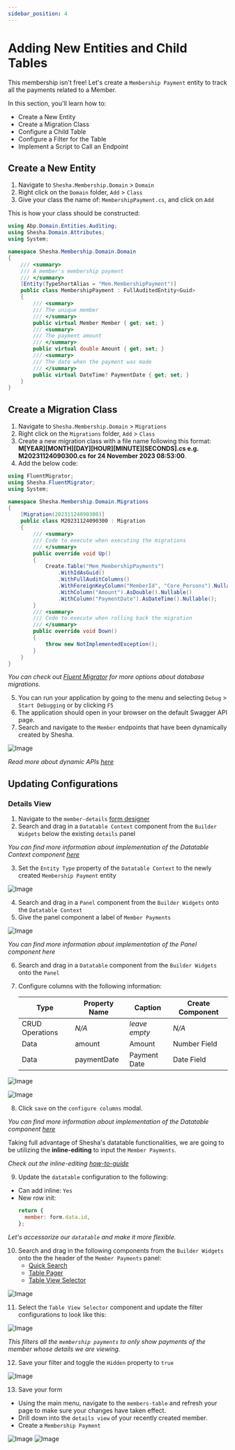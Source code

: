 ```yaml
---
sidebar_position: 4
---
```


# Adding New Entities and Child Tables

This membership isn't free! Let's create a `Membership Payment` entity to track all the payments related to a Member.

In this section, you'll learn how to:

- Create a New Entity
- Create a Migration Class
- Configure a Child Table
- Configure a Filter for the Table
- Implement a Script to Call an Endpoint

## Create a New Entity

1. Navigate to `Shesha.Membership.Domain` > `Domain`
2. Right click on the `Domain` folder, `Add` > `Class`
3. Give your class the name of: `MembershipPayment.cs`, and click on `Add`

This is how your class should be constructed:

```csharp
using Abp.Domain.Entities.Auditing;
using Shesha.Domain.Attributes;
using System;

namespace Shesha.Membership.Domain.Domain
{
    /// <summary>
    /// A member's membership payment
    /// </summary>
    [Entity(TypeShortAlias = "Mem.MembershipPayment")]
    public class MembershipPayment : FullAuditedEntity<Guid>
    {
        /// <summary>
        /// The unique member
        /// </summary>
        public virtual Member Member { get; set; }
        /// <summary>
        /// The payment amount
        /// </summary>
        public virtual double Amount { get; set; }
        /// <summary>
        /// The date when the payment was made
        /// </summary>
        public virtual DateTime? PaymentDate { get; set; }
    }
}

```

## Create a Migration Class

1. Navigate to `Shesha.Membership.Domain` > `Migrations`
2. Right click on the `Migrations` folder, `Add` > `Class`
3. Create a new migration class with a file name following this format: **M[YEAR][MONTH][DAY][HOUR][MINUTE][SECONDS].cs e.g. M20231124090300.cs for 24 November 2023 08:53:00**.
4. Add the below code:

```csharp
using FluentMigrator;
using Shesha.FluentMigrator;
using System;

namespace Shesha.Membership.Domain.Migrations
{
    [Migration(20231124090300)]
    public class M20231124090300 : Migration
    {
        /// <summary>
        /// Code to execute when executing the migrations
        /// </summary>
        public override void Up()
        {
            Create.Table("Mem_MembershipPayments")
                .WithIdAsGuid()
                .WithFullAuditColumns()
                .WithForeignKeyColumn("MemberId", "Core_Persons").Nullable()
                .WithColumn("Amount").AsDouble().Nullable()
                .WithColumn("PaymentDate").AsDateTime().Nullable();
        }
        /// <summary>
        /// Code to execute when rolling back the migration
        /// </summary>
        public override void Down()
        {
            throw new NotImplementedException();
        }
    }
}
```

_You can check out [Fluent Migrator](https://fluentmigrator.github.io/index.html) for more options about database migrations._

5.  You can run your application by going to the menu and selecting `Debug` > `Start Debugging` or by clicking `F5`
6.  The application should open in your browser on the default Swagger API page.
7.  Search and navigate to the `Member` endpoints that have been dynamically created by Shesha.

![Image](./images/childSwagger.png)

_Read more about dynamic APIs [here](/docs/back-end-basics/crud-apis)_

## Updating Configurations

### Details View

1. Navigate to the `member-details` [form designer](/docs/get-started/tutorial/the-basics/configuring-first-view#accessing-form-designer)
2. Search and drag in a `Datatable Context` component from the `Builder Widgets` below the existing `details` panel

_You can find more information about implementation of the Datatable Context component [here](/docs/front-end-basics/form-components/data-display/data-table/datatable-context)_

3. Set the `Entity Type` property of the `Datatable Context` to the newly created `Membership Payment` entity

![Image](./images/child.png)

4. Search and drag in a `Panel` component from the `Builder Widgets` onto the `Datatable Context`
5. Give the panel component a label of `Member Payments`

![Image](./images/child2.png)

_You can find more information about implementation of the Panel component here_

6.  Search and drag in a `Datatable` component from the `Builder Widgets` onto the `Panel`
7.  Configure columns with the following information:

    | Type            | Property Name | Caption       | Create Component |
    | --------------- | ------------- | ------------- | ---------------- |
    | CRUD Operations | _N/A_         | _leave empty_ | _N/A_            |
    | Data            | amount        | Amount        | Number Field     |
    | Data            | paymentDate   | Payment Date  | Date Field       |

![Image](./images/child3.png)

![Image](./images/child4.png)

8.  Click `save` on the `configure columns` modal.

_You can find more information about implementation of the Datatable component [here](/docs/front-end-basics/form-components/data-display/data-table/datatable)_

Taking full advantage of Shesha's datatable functionalities, we are going to be utilizing the **inline-editing** to input the `Member Payments`.

_Check out the inline-editing [how-to-guide](/docs/front-end-basics/how-to-guides/inline-editing)_

9. Update the `datatable` configuration to the following:

- Can add inline: `Yes`
- New row init:
  ```javascript
  return {
    member: form.data.id,
  };
  ```

_Let's accessorize our `datatable` and make it more flexible._

10. Search and drag in the following components from the `Builder Widgets` onto the the header of the `Member Payments` panel:
    - [Quick Search](/docs/front-end-basics/form-components/data-display/data-table/quick-search)
    - [Table Pager](/docs/front-end-basics/form-components/data-display/data-table/table-pager)
    - [Table View Selector](/docs/front-end-basics/form-components/data-display/data-table/table-view-selector)

![Image](./images/child5.png)

11. Select the `Table View Selector` component and update the filter configurations to look like this:

![Image](./images/child6.png)

_This filters all the `membership payments` to only show payments of the member whose details we are viewing._

12. Save your filter and toggle the `Hidden` property to `true`

![Image](./images/child7.png)

13. Save your form

- Using the main menu, navigate to the `members-table` and refresh your page to make sure your changes have taken effect.
- Drill down into the `details view` of your recently created member.
- Create a `Membership Payment`

![Image](./images/child8.png)
![Image](./images/child9.png)

